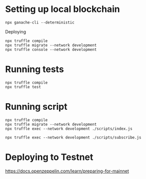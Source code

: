 # Setting up local blockchain

```
npx ganache-cli --deterministic
```

Deploying

```
npx truffle compile
npx truffle migrate --network development
npx truffle console --network development
```

# Running tests

```
npx truffle compile
npx truffle test
```

# Running script

```
npx truffle compile
npx truffle migrate --network development
npx truffle exec --network development ./scripts/index.js
```

```
npx truffle exec --network development ./scripts/subscribe.js
```

# Deploying to Testnet

https://docs.openzeppelin.com/learn/preparing-for-mainnet
